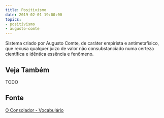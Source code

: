 ```yaml
---
title: Positivismo
date: 2019-02-01 19:00:00
topics:
- positivismo
- augusto-comte
---
```


Sistema criado por Augusto Comte, de caráter empirista e antimetafísico, que
recusa qualquer juízo de valor não consubstanciado numa certeza científica e
idêntica essência e fenômeno. 

## Veja Também
TODO

## Fonte
[O Consolador - Vocabulário](http://www.oconsolador.com.br/linkfixo/vocabulario/principal.html)
